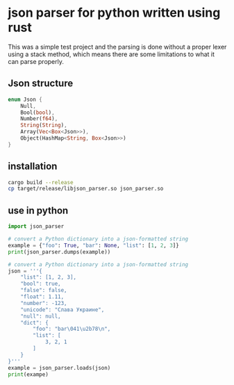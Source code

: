 # json parser for python written using rust
This was a simple test project and the parsing is done without a proper lexer
using a stack method, which means there are some limitations to what it can parse properly.

## Json structure
```rust
enum Json {
    Null,
    Bool(bool),
    Number(f64),
    String(String),
    Array(Vec<Box<Json>>),
    Object(HashMap<String, Box<Json>>)
}
```

## installation
```bash
cargo build --release
cp target/release/libjson_parser.so json_parser.so
```

## use in python
```python
import json_parser

# convert a Python dictionary into a json-formatted string
example = {"foo": True, "bar": None, "list": [1, 2, 3]}
print(json_parser.dumps(example))

# convert a Python dictionary into a json-formatted string
json = '''{
    "list": [1, 2, 3], 
    "bool": true, 
    "false": false,
    "float": 1.11, 
    "number": -123, 
    "unicode": "Слава Украине",
    "null": null,
    "dict": {
        "foo": "bar\041\u2b78\n", 
        "list": [
            3, 2, 1
        ]
    }
}'''
example = json_parser.loads(json)
print(exampe)

```
